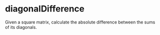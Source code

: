 # diagonalDifference
Given a square matrix, calculate the absolute difference between the sums of its diagonals.
